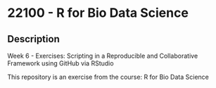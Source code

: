 22100 - R for Bio Data Science
================

## Description

Week 6 - Exercises: Scripting in a Reproducible and Collaborative Framework using GitHub via RStudio

This repository is an exercise from the course: R for Bio Data Science